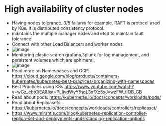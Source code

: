# High availability of cluster nodes
- Having nodes tolerance. 3/5 failures for example. RAFT is protocol used by K8s. It is distributed consistency protocol.
- maintains the multiple manager nodes and etcd to maintain fault tolerance.
- Connect with other Load Balancers and worker nodes.
- ![image](https://github.com/user-attachments/assets/1d646037-6f38-4f0c-b05f-980933845526)
- Monitoring elastic search grafana,Splunk for log management, and persistent volumes which are ephimeral.
- ![image](https://github.com/user-attachments/assets/30777784-0fdd-4637-9549-ee4db18e2d6a)
- Read more on Namespaces and GCP: https://cloud.google.com/blog/products/containers-kubernetes/kubernetes-best-practices-organizing-with-namespaces
- Best Practices using K8s https://www.youtube.com/watch?v=wGz_cbtCiEA&list=PLIivdWyY5sqL3xfXz5xJvwzFW_tlQB_GB
- Read about pods: https://kubernetes.io/docs/concepts/workloads/pods/
- Read about Replicasets: https://kubernetes.io/docs/concepts/workloads/controllers/replicaset/
- https://www.mirantis.com/blog/kubernetes-replication-controller-replica-set-and-deployments-understanding-replication-options

